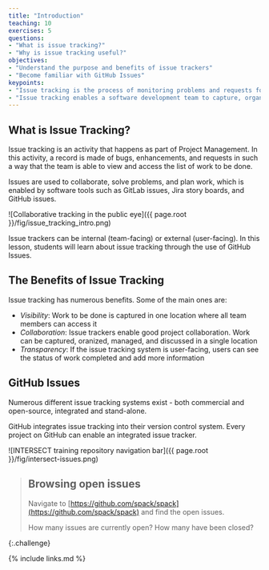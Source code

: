 ```yaml
---
title: "Introduction"
teaching: 10
exercises: 5
questions:
- "What is issue tracking?"
- "Why is issue tracking useful?"
objectives:
- "Understand the purpose and benefits of issue trackers"
- "Become familiar with GitHub Issues"
keypoints:
- "Issue tracking is the process of monitoring problems and requests for a software product."
- "Issue tracking enables a software development team to capture, organize, and manage work collaboratively."
---
```


## What is Issue Tracking?

Issue tracking is an activity that happens as part of Project Management. In
this activity, a record is made of bugs, enhancements, and requests in such
a way that the team is able to view and access the list of work to be
done.

Issues are used to collaborate, solve problems, and plan work, which is 
enabled by software tools such as GitLab issues, Jira story boards, and GitHub issues.

![Collaborative tracking in the public eye]({{ page.root }}/fig/issue_tracking_intro.png)

Issue trackers can be internal (team-facing) or external (user-facing). In
this lesson, students will learn about issue tracking through the use of GitHub
Issues.

## The Benefits of Issue Tracking

Issue tracking has numerous benefits. Some of the main ones are:

- _Visibility_: Work to be done is captured in one location where all team members can access it
- _Collaboration_: Issue trackers enable good project collaboration. Work can be captured, oranized, managed, and discussed in a single location
- _Transparency_: If the issue tracking system is user-facing, users can see the status of work completed and add more information


## GitHub Issues

Numerous different issue tracking systems exist - both commercial and open-source,
integrated and stand-alone.

GitHub integrates issue tracking into their version control system. Every project
on GitHub can enable an integrated issue tracker.

![INTERSECT training repository navigation bar]({{ page.root }}/fig/intersect-issues.png)

> ## Browsing open issues
>
> Navigate to [https://github.com/spack/spack](https://github.com/spack/spack) and find the open issues.
> 
> How many issues are currently open? How many have been closed?
>
{:.challenge}

{% include links.md %}

